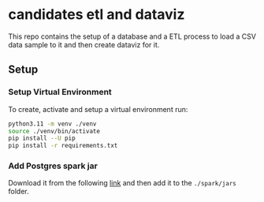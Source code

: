 # candidates etl and dataviz
 This repo contains the setup of a database and a ETL process to load a CSV data sample to it and then create dataviz for it.

## Setup
 ### Setup Virtual Environment
 To create, activate and setup a virtual environment run:
 ```bash
 python3.11 -m venv ./venv
 source ./venv/bin/activate
 pip install --U pip
 pip install -r requirements.txt
```

### Add Postgres spark jar
Download it from the following [link](https://jdbc.postgresql.org/download/postgresql-42.5.4.jar) and then add it to the `./spark/jars` folder.

